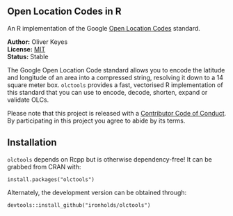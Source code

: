 ## Open Location Codes in R

An R implementation of the Google [Open Location Codes](http://openlocationcode.com) standard.

__Author:__ Oliver Keyes<br/>
__License:__ [MIT](http://opensource.org/licenses/MIT)<br/>
__Status:__ Stable

The Google Open Location Code standard allows you to encode the latitude and longitude of an area into a compressed string,
resolving it down to a 14 square meter box. `olctools` provides a fast, vectorised R implementation of this standard that
you can use to encode, decode, shorten, expand or validate OLCs.

Please note that this project is released with a [Contributor Code of Conduct](CONDUCT.md). By participating in this project you agree to abide by its terms.

## Installation

`olctools` depends on Rcpp but is otherwise dependency-free! It can be grabbed from CRAN with:

    install.packages("olctools")
    
Alternately, the development version can be obtained through:

    devtools::install_github("ironholds/olctools")
